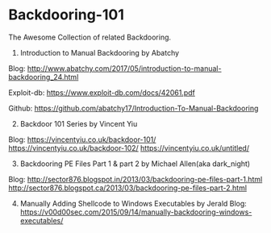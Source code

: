 # Backdooring-101

The Awesome Collection of related Backdooring. 

1. Introduction to Manual Backdooring by Abatchy

Blog:        http://www.abatchy.com/2017/05/introduction-to-manual-backdooring_24.html

Exploit-db:  https://www.exploit-db.com/docs/42061.pdf

Github:      https://github.com/abatchy17/Introduction-To-Manual-Backdooring


2. Backdoor 101 Series by Vincent Yiu

Blog: https://vincentyiu.co.uk/backdoor-101/
      https://vincentyiu.co.uk/backdoor-102/
      https://vincentyiu.co.uk/untitled/

3. Backdooring PE Files Part 1 & part 2 by Michael Allen(aka dark_night)

Blog: http://sector876.blogspot.in/2013/03/backdooring-pe-files-part-1.html
      http://sector876.blogspot.ca/2013/03/backdooring-pe-files-part-2.html
           
4. Manually Adding Shellcode to Windows Executables by Jerald 
Blog:  https://v00d00sec.com/2015/09/14/manually-backdooring-windows-executables/



